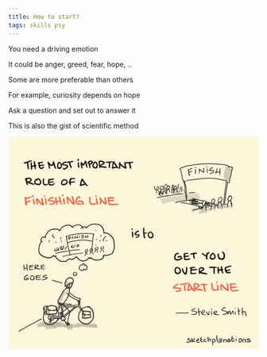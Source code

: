 ```yaml
---
title: How to start?
tags: skills psy
---
```


You need a driving emotion 

It could be anger, greed, fear, hope, .. 

Some are more preferable than others 

For example, curiosity depends on hope 

Ask a question and set out to answer it

This is also the gist of scientific method 

![](/static/img/finish-line-is-to-start.png)
